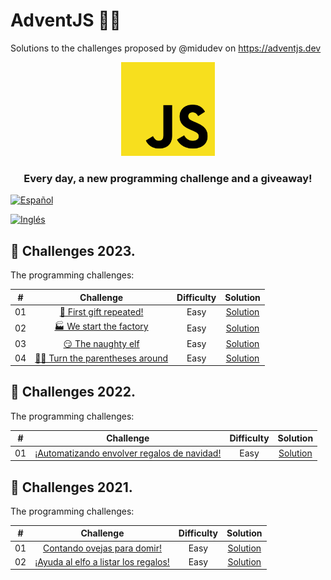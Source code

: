 # AdventJS 🎄🎅

Solutions to the challenges proposed by @midudev on https://adventjs.dev

<div align="center">
    <img src="./assets/javascript_logo.svg" width="150px" height="150px">
    <h3>Every day, a new programming challenge and a giveaway!</h3>
</div>

<!-- TODO: Botones de los años 2021, 2022 y 2023 -->

[![Español](https://upload.wikimedia.org/wikipedia/commons/thumb/9/9a/Flag_of_Spain.svg/20px-Flag_of_Spain.svg.png)](es/README.md)

[![Inglés](https://upload.wikimedia.org/wikipedia/commons/thumb/a/ae/Flag_of_the_United_Kingdom.svg/20px-Flag_of_the_United_Kingdom.svg.png)](en/README.md)






## 🎯 Challenges 2023.

The programming challenges:

|  #  |                                       Challenge                        | Difficulty |               Solution                  |
| :-: | :--------------------------------------------------------------------: | :--------: | :-------------------------------------: |
| 01  | [🎁 First gift repeated!](./2023/challenge-01)              | Easy       | [Solution](./2023/challenge-01/challenge01.js) |
| 02  | [🏭 We start the factory](./2023/challenge-02)              | Easy       | [Solution](./2023/challenge-02/challenge02.js) |
| 03  | [😏 The naughty elf](./2023/challenge-03)              | Easy       | [Solution](./2023/challenge-03/challenge03.js) |
| 04  | [😵‍💫 Turn the parentheses around](./2023/challenge-04)              | Easy       | [Solution](./2023/challenge-04/challenge04.js) |

## 🎯 Challenges 2022.

The programming challenges:

|  #  |                               Challenge                            | Difficulty |                  Solution                  |
| :-: | :----------------------------------------------------------------: | :--------: | :----------------------------------------: |
| 01  | [¡Automatizando envolver regalos de navidad!](./2022/challenge-01) | Easy       | [Solution](./2022/challenge-01/challenge01.js) |


## 🎯 Challenges 2021.

The programming challenges:

|  #  |                                       Challenge                        | Difficulty |               Solution                     |
| :-: | :--------------------------------------------------------------------: | :--------: | :----------------------------------------: |
| 01  | [Contando ovejas para domir!](./2021/challenge-01)                     | Easy       | [Solution](./2021/challenge-01/challenge01.js) |
| 02  | [¡Ayuda al elfo a listar los regalos!](./2021/challenge-02)                     | Easy       | [Solution](./2021/challenge-02/challenge02.js) |


